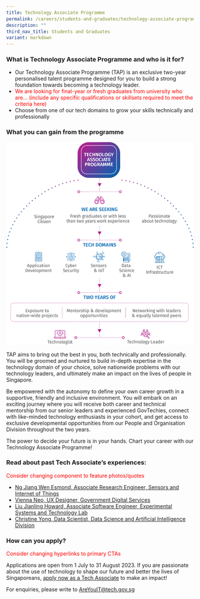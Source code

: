 ```yaml
---
title: Technology Associate Programme
permalink: /careers/students-and-graduates/technology-associate-programme/
description: ""
third_nav_title: Students and Graduates
variant: markdown
---
```

### What is Technology Associate Programme and who is it for?
* Our Technology Associate Programme (TAP) is an exclusive two-year personalised talent programme designed for you to build a strong foundation towards becoming a technology leader.
* <font color="red"> We are looking for final-year or fresh graduates from university who are... (include any specific qualifications or skillsets required to meet the criteria here) </font>
* Choose from one of our tech domains to grow your skills technically and professionally


### What you can gain from the programme


![Technology Associate Programme](/images/careers/TAP_Infographic.png)


TAP aims to bring out the best in you, both technically and professionally. You will be groomed and nurtured to build in-depth expertise in the technology domain of your choice, solve nationwide problems with our technology leaders, and ultimately make an impact on the lives of people in Singapore.

Be empowered with the autonomy to define your own career growth in a supportive, friendly and inclusive environment. You will embark on an exciting journey where you will receive both career and technical mentorship from our senior leaders and experienced GovTechies, connect with like-minded technology enthusiasts in your cohort, and get access to exclusive developmental opportunities from our People and Organisation Division throughout the two years.

The power to decide your future is in your hands. Chart your career with our Technology Associate Programme!


### Read about past Tech Associate’s experiences:

<font color="red"> Consider changing component to feature photos/quotes</font>
*   [Ng Jiang Wen Esmond, Associate Research Engineer, Sensors and Internet of Things](https://www.instagram.com/p/CglCJI2vfz8/?utm_source=ig_web_copy_link)
*   [Vienna Neo, UX Designer, Government Digital Services](https://www.instagram.com/p/CfbSJn9h-xQ/?utm_source=ig_web_copy_link)
*   [Liu Jianling Howard, Associate Software Engineer, Experimental Systems and Technology Lab](https://www.instagram.com/p/CfK7w8VOr3G/?utm_source=ig_web_copy_link)
*   [Christine Yong, Data Scientist, Data Science and Artificial Intelligence Division](https://www.instagram.com/p/Ce5Gd3DLPgE/?utm_source=ig_web_copy_link)

### How can you apply?

<font color="red"> Consider changing hyperlinks to primary CTAs</font>

Applications are open from 1 July to 31 August 2023. If you are passionate about the use of technology to shape our future and better the lives of Singaporeans,&nbsp;[apply now as a Tech Associate](https://go.gov.sg/tap2024)&nbsp;to make an impact!

For enquiries, please write to&nbsp;[AreYouIT@tech.gov.sg](mailto:AreYouIT@tech.gov.sg)